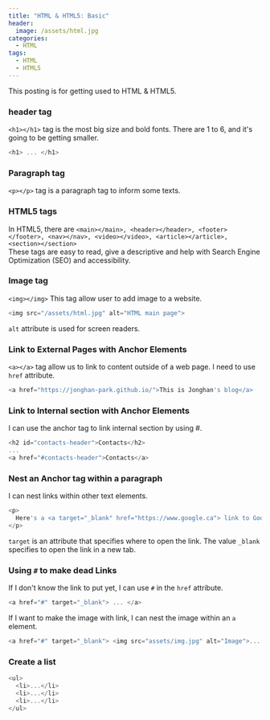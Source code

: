 ```yaml
---
title: "HTML & HTML5: Basic"
header:
  image: /assets/html.jpg
categories:
  - HTML
tags:
  - HTML
  - HTML5
---
```


This posting is for getting used to HTML & HTML5.

### header tag

`<h1></h1>` tag is the most big size and bold fonts. There are 1 to 6, and it's going to be getting smaller.

```js
<h1> ... </h1>
```

### Paragraph tag

`<p></p>` tag is a paragraph tag to inform some texts.

### HTML5 tags

In HTML5, there are `<main></main>, <header></header>, <footer></footer>, <nav></nav>, <video></video>, <article></article>, <section></section>`  
These tags are easy to read, give a descriptive and help with Search Engine Optimization (SEO) and accessibility.

### Image tag

`<img></img>` This tag allow user to add image to a website.

```js
<img src="/assets/html.jpg" alt="HTML main page">
```

`alt` attribute is used for screen readers.

### Link to External Pages with Anchor Elements

`<a></a>` tag allow us to link to content outside of a web page. I need to use `href` attribute.

```js
<a href="https://jonghan-park.github.io/">This is Jonghan's blog</a>
```

### Link to Internal section with Anchor Elements

I can use the anchor tag to link internal section by using #.

```js
<h2 id="contacts-header">Contacts</h2>
...
<a href="#contacts-header">Contacts</a>
```

### Nest an Anchor tag within a paragraph

I can nest links within other text elements.

```js
<p>
  Here's a <a target="_blank" href="https://www.google.ca"> link to Google </a> for you to follow.
</p>
```

`target` is an attribute that specifies where to open the link. The value `_blank` specifies to open the link in a new tab.

### Using `#` to make dead Links

If I don't know the link to put yet, I can use `#` in the `href` attribute.

```js
<a href="#" target="_blank"> ... </a>
```
If I want to make the image with link, I can nest the image within an ```a``` element.  
```js
<a href="#" target="_blank"> <img src="assets/img.jpg" alt="Image">... </a>
```  
### Create a list
```js
<ul>
  <li>...</li>
  <li>...</li>
  <li>...</li>
</ul>
```  
